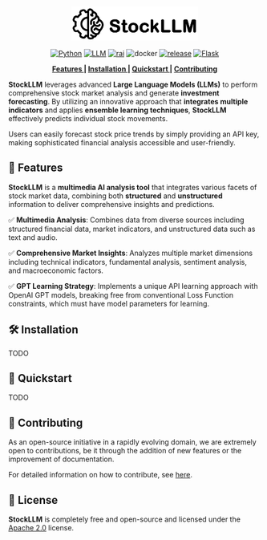 
<p align="center">
    <img src = "docs/img/stockllm-logo.png" style="width: 50%; "></img>

</p>

<p align="center">
    <a href="#"><img alt="Python"  src="https://img.shields.io/badge/python-3.9+%20-%23F7DF1E.svg?logo=python&logoColor=black"></a>
    <a href="#"><img alt="LLM"  src="https://img.shields.io/badge/LLM Application%20-%23E34F26.svg?logo=LLM Application&logoColor=white"></a>
     <a href="#"><img alt="rai" src="https://img.shields.io/badge/Responsible-AI%20-%23E34F26.svg?logo=Responsible-AI&logoColor=white"></a>
    <img alt="docker" src="https://img.shields.io/badge/-docker-276DC3?style=flat-square&logo=docker&logoColor=white" />
    <a href="#"><img alt="release" src="https://img.shields.io/badge/release-0.0.0%20-%2300599C.svg?logo=release-0.0.0%2B%2B&logoColor=white"></a>
    <a href="#"><img alt="Flask" src="https://img.shields.io/badge/-Flask-271DA2?style=flat-square&logo=flask&logoColor=white"></a>
</p>

<p align="center">
    <b>
        <a href=##Features > Features </a>|
        <a href=##Installation> Installation </a>|
        <a href=##Quickstart> Quickstart </a>|
        <a href=##Contributing> Contributing </a>
    </b>
</p>


**StockLLM** leverages advanced **Large Language Models (LLMs)** to perform comprehensive stock market analysis and generate **investment forecasting**. By utilizing an innovative approach that **integrates multiple indicators** and applies **ensemble learning techniques**, **StockLLM** effectively predicts individual stock movements.

Users can easily forecast stock price trends by simply providing an API key, making sophisticated financial analysis accessible and user-friendly.

## 🌟 Features

**StockLLM** is a **multimedia AI analysis tool** that integrates various facets of stock market data, combining both **structured** and **unstructured** information to deliver comprehensive insights and predictions.

:white_check_mark: **Multimedia Analysis**: Combines data from diverse sources including structured financial data, market indicators, and unstructured data such as text and audio.

:white_check_mark: **Comprehensive Market Insights**: Analyzes multiple market dimensions including technical indicators, fundamental analysis, sentiment analysis, and macroeconomic factors.

:white_check_mark: **GPT Learning Strategy**: Implements a unique API learning approach with OpenAI GPT models, breaking free from conventional Loss Function constraints, which must have model parameters for learning.

## 🛠️ Installation

TODO

## :rocket: Quickstart

TODO

## 💁 Contributing

As an open-source initiative in a rapidly evolving domain, we are extremely open to contributions, be it through the addition of new features or the improvement of documentation.

For detailed information on how to contribute, see [here](CONTRIBUTING.md).

## :bookmark_tabs: License

**StockLLM** is completely free and open-source and licensed under the [Apache 2.0](./LICENSE) license.
